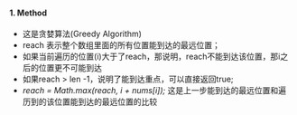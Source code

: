 #### 1. Method
* 这是贪婪算法(Greedy Algorithm)
* reach 表示整个数组里面的所有位置能到达的最远位置；
* 如果当前遍历的位置(i)大于了reach，那说明，reach不能到达该位置，那i之后的位置更不可能到达
* 如果reach > len -1，说明了能到达重点，可以直接返回true;
* *reach = Math.max(reach, i + nums[i]);* 这是上一步能到达的最远位置和遍历到的该位置能到达的最远位置的比较